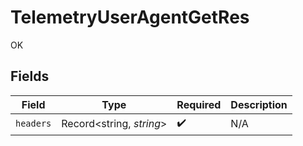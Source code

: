 # TelemetryUserAgentGetRes

OK


## Fields

| Field                    | Type                     | Required                 | Description              |
| ------------------------ | ------------------------ | ------------------------ | ------------------------ |
| `headers`                | Record<string, *string*> | :heavy_check_mark:       | N/A                      |